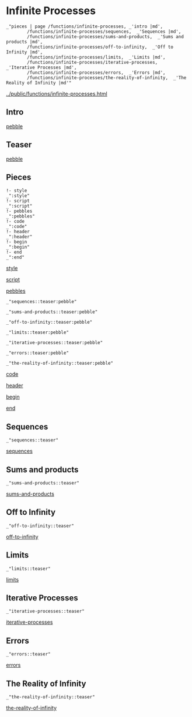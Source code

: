 # Infinite Processes

    _"pieces | page /functions/infinite-processes, _'intro |md',
            /functions/infinite-processes/sequences,  _'Sequences |md',
            /functions/infinite-processes/sums-and-products,  _'Sums and products |md',
            /functions/infinite-processes/off-to-infinity,  _'Off to Infinity |md',
            /functions/infinite-processes/limits,  _'Limits |md',
            /functions/infinite-processes/iterative-processes,  _'Iterative Processes |md',
            /functions/infinite-processes/errors,  _'Errors |md',
            /functions/infinite-processes/the-reality-of-infinity,  _'The Reality of Infinity |md'"

[../public/functions/infinite-processes.html](# "save:")


## Intro

[pebble]()

## Teaser

[pebble]()

## Pieces

    !- style
    _":style"
    !- script
    _":script"
    !- pebbles
    _":pebbles"
    !- code
    _":code"
    !- header
    _":header"
    !- begin
    _":begin"
    !- end
    _":end"

[style]() 

[script]()

[pebbles]()

    _"sequences::teaser:pebble"

    _"sums-and-products::teaser:pebble"

    _"off-to-infinity::teaser:pebble"

    _"limits::teaser:pebble"

    _"iterative-processes::teaser:pebble"

    _"errors::teaser:pebble"

    _"the-reality-of-infinity::teaser:pebble"


[code]()



[header]()

[begin]()

[end]()

## Sequences

    _"sequences::teaser"


[sequences](pages/functions_infinite-processes_sequences.md "load:")

## Sums and products

    _"sums-and-products::teaser"


[sums-and-products](pages/functions_infinite-processes_sums-and-products.md "load:")

## Off to Infinity

    _"off-to-infinity::teaser"


[off-to-infinity](pages/functions_infinite-processes_off-to-infinity.md "load:")

## Limits

    _"limits::teaser"


[limits](pages/functions_infinite-processes_limits.md "load:")

## Iterative Processes

    _"iterative-processes::teaser"


[iterative-processes](pages/functions_infinite-processes_iterative-processes.md "load:")

## Errors

    _"errors::teaser"


[errors](pages/functions_infinite-processes_errors.md "load:")

## The Reality of Infinity

    _"the-reality-of-infinity::teaser"


[the-reality-of-infinity](pages/functions_infinite-processes_the-reality-of-infinity.md "load:")